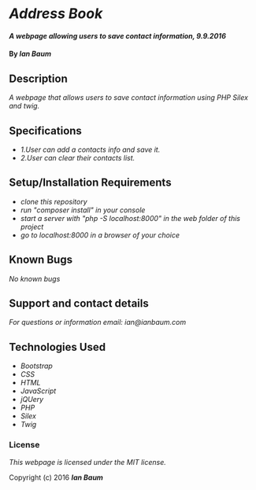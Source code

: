 # _Address Book_

#### _A webpage allowing users to save contact information, 9.9.2016_

#### By _**Ian Baum**_

## Description

_A webpage that allows users to save contact information using PHP Silex and twig._

## Specifications

* _1.User can add a contacts info and save it._
* _2.User can clear their contacts list._

## Setup/Installation Requirements

* _clone this repository_
* _run "composer install" in your console_
* _start a server with "php -S localhost:8000" in the web folder of this project_
* _go to localhost:8000 in a browser of your choice_

## Known Bugs

_No known bugs_

## Support and contact details

_For questions or information email: ian@ianbaum.com_

## Technologies Used

* _Bootstrap_
* _CSS_
* _HTML_
* _JavaScript_
* _jQUery_
* _PHP_
* _Silex_
* _Twig_

### License

*This webpage is licensed under the MIT license.*

Copyright (c) 2016 **_Ian Baum_**
